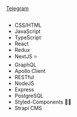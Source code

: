 [Telegram](https://t.me/acopalypse 'https://t.me/acopalypse')

## 
- CSS/HTML
- JavaScript
- TypeScript
- React
- Redux
- NextJS ⭐️
- GraphQL
- Apollo Client
- RESTful
- NodeJS
- Express
- PostgreSQL
- Styled-Components 💅🏾
- Strapi CMS
